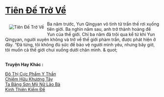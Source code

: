 <a href="https://truyenwiki.net/tien-de-tro-ve.36497/" title="Tiên Đế Trở Về"><h1>Tiên Đế Trở Về</h1></a><div style="display:table"><img align="right" style="float: left; padding: 10px;" src="https://truyenwiki.net/a/img/str/src/36497.jpg" alt="Tiên Đế Trở Về">Ba năm trước, Yun Qingyan vô tình từ trần thế rơi xuống tiên giới. Ba nghìn năm sau, anh trở thành hoàng đế Yun của thế giới. Chỉ ba năm đã trôi qua kể từ khi Yun Qingyan, người xuyên không và trở về thế giới phàm trần, được phát hiện ở đây. “Đã từng, tôi không đủ sức để bảo vệ người mình yêu, nhưng bây giờ, tôi muốn cả thế giới chui xuống dưới chân mình. & quot;</div><p><br><b>Truyện Hay Khác :</b></p><a href="https://truyenwiki.net/do-thi-cuc-pham-y-than.35600/" alt="Đô Thị Cực Phẩm Y Thần">Đô Thị Cực Phẩm Y Thần</a><br/><a href="https://github.com/nownovels/topcv/tree/master/truyenhay/35751" alt="Chiếm Hữu Khương Tây">Chiếm Hữu Khương Tây</a><br/><a href="https://sangtacviet.wordpress.com/2020/10/22/ta-bang-son-my-nu-lao-ba/" alt="Ta Băng Sơn Mỹ Nữ Lão Bà">Ta Băng Sơn Mỹ Nữ Lão Bà</a><br/><a href="https://sangtacviet.wordpress.com/2020/10/22/kinh-thien-kiem-de/" alt="Kinh Thiên Kiếm Đế">Kinh Thiên Kiếm Đế</a><br/>